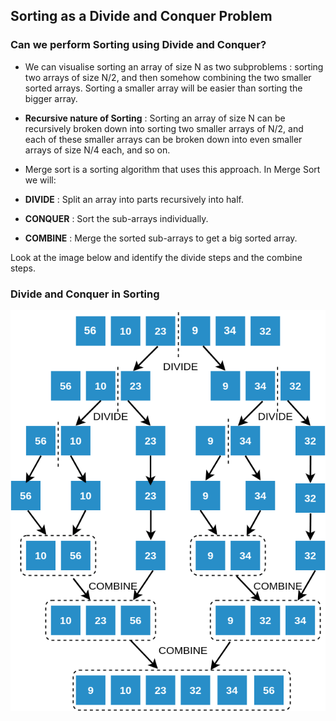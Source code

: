 ## Sorting as a Divide and Conquer Problem

### Can we perform Sorting using Divide and Conquer?

- We can visualise sorting an array of size N as two subproblems : sorting two arrays of size N/2, and then somehow combining the two smaller sorted arrays. Sorting a smaller array will be easier than sorting the bigger array.

- **Recursive nature of Sorting** : Sorting an array of size N can be recursively broken down into sorting two smaller arrays of N/2, and each of these smaller arrays can be broken down into even smaller arrays of size N/4 each, and so on.

- Merge sort is a sorting algorithm that uses this approach. In Merge Sort we will:

- **DIVIDE** : Split an array into parts recursively into half.

- **CONQUER** : Sort the sub-arrays individually.

- **COMBINE** : Merge the sorted sub-arrays to get a big sorted array.

Look at the image below and identify the divide steps and the combine steps.

### Divide and Conquer in Sorting

<img src="images/dc.png"/>
